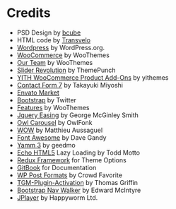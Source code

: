 # Credits

* PSD Design by [bcube ](http://themeforest.net/user/bcube)
* HTML code by [Transvelo](http://transvelo.com/)
* [Wordpress](https://wordpress.org/) by WordPress.org.
* [WooCommerce](http://www.woothemes.com/woocommerce/) by WooThemes
* [Our Team](https://wordpress.org/plugins/our-team-by-woothemes/) by WooThemes
* [Slider Revolution](http://themepunch.com/revolution/) by ThemePunch
* [YITH WooCommerce Product Add-Ons](https://wordpress.org/plugins/yith-woocommerce-product-add-ons/) by yithemes
* [Contact Form 7](http://contactform7.com/) by Takayuki Miyoshi
* [Envato Market](https://github.com/envato/wp-envato-market/)
* [Bootstrap](http://getbootstrap.com/) by Twitter
* [Features](https://wordpress.org/plugins/features-by-woothemes/) by WooThemes
* [Jquery Easing](http://gsgd.co.uk/sandbox/jquery/easing/) by George McGinley Smith
* [Owl Carousel](http://http//owlgraphic.com/owlcarousel/) by OwlFonk
* [WOW](http://mynameismatthieu.com/WOW/) by Matthieu Aussaguel
* [Font Awesome](http://fontawesome.io/) by Dave Gandy
* [Yamm 3](http://geedmo.github.com/yamm3) by geedmo
* [Echo HTML5](https://github.com/toddmotto/echo) Lazy Loading by Todd Motto
* [Redux Framework](http://reduxframework.com/) for Theme Options
* [GitBook](http://gitbook.io/) for Documentation
* [WP Post Formats](https://github.com/crowdfavorite/wp-post-formats/) by Crowd Favorite
* [TGM-Plugin-Activation](https://github.com/thomasgriffin/TGM-Plugin-Activation) by Thomas Griffin
* [Bootstrap Nav Walker](https://github.com/twittem/wp-bootstrap-navwalker/) by Edward McIntyre
* [JPlayer](http://jplayer.org/) by Happyworm Ltd.
